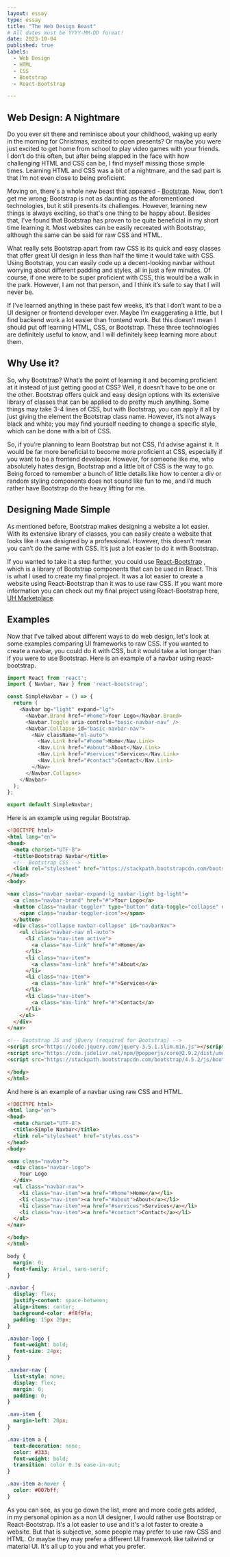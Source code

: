 ```yaml
---
layout: essay
type: essay
title: "The Web Design Beast"
# All dates must be YYYY-MM-DD format!
date: 2023-10-04
published: true
labels:
  - Web Design
  - HTML
  - CSS
  - Bootstrap
  - React-Bootstrap

---
```

## Web Design: A Nightmare
Do you ever sit there and reminisce about your childhood, waking up early in the morning for Christmas, excited to open  presents? Or maybe you were just excited to get home from school to play video games with your friends. I don’t do this often, but after being slapped in the face with how challenging HTML and CSS can be, I find myself missing those simple times. Learning HTML and CSS was a bit of a nightmare, and the sad part is that I’m not even close to being proficient.

Moving on, there's a whole new beast that appeared - <a href="https://getbootstrap.com/docs/5.3/getting-started/introduction/"> Bootstrap<a/>. Now, don’t get me wrong; Bootstrap is not as daunting as the aforementioned technologies, but it still presents its challenges. However, learning new things is always exciting, so that's one thing to be happy about. Besides that, I've found that Bootstrap has proven to be quite beneficial in my short time learning it. Most websites can be easily recreated with Bootstrap, although the same can be said for raw CSS and HTML.

What really sets Bootstrap apart from raw CSS is its quick and easy classes that offer great UI design in less than half the time it would take with CSS. Using Bootstrap, you can easily code up a decent-looking navbar without worrying about different padding and styles, all in just a few minutes. Of course, if one were to be super proficient with CSS, this would be a walk in the park. However, I am not that person, and I think it’s safe to say that I will never be.

If I've learned anything in these past few weeks, it’s that I don’t want to be a UI designer or frontend developer ever. Maybe I’m exaggerating a little, but I find backend work a lot easier than frontend work. But this doesn’t mean I should put off learning HTML, CSS, or Bootstrap. These three technologies are definitely useful to know, and I will definitely keep learning more about them.

## Why Use it?
So, why Bootstrap? What’s the point of learning it and becoming proficient at it instead of just getting good at CSS? Well, it doesn’t have to be one or the other. Bootstrap offers quick and easy design options with its extensive library of classes that can be applied to do pretty much anything. Some things may take 3-4 lines of CSS, but with Bootstrap, you can apply it all by just giving the element the Bootstrap class name. However, it’s not always black and white; you may find yourself needing to change a specific style, which can be done with a bit of CSS.

So, if you’re planning to learn Bootstrap but not CSS, I’d advise against it. It would be far more beneficial to become more proficient at CSS, especially if you want to be a frontend developer. However, for someone like me, who absolutely hates design, Bootstrap and a little bit of CSS is the way to go. Being forced to remember a bunch of little details like how to center a div or random styling components does not sound like fun to me, and I’d much rather have Bootstrap do the heavy lifting for me.

## Designing Made Simple
As mentioned before, Bootstrap makes designing a website a lot easier. With its extensive library of classes, you can easily create a website that looks like it was designed by a professional. However, this doesn’t mean you can’t do the same with CSS. It’s just a lot easier to do it with Bootstrap. 

If you wanted to take it a step further, you could use <a href="https://react-bootstrap.github.io/">React-Bootstrap</a>
, which is a library of Bootstrap components that can be used in React. This is what I used to create my final project. It was a lot easier to create a website using React-Bootstrap than it was to use raw CSS. If you want more information you can check out my final project using React-Bootstrap here, <a href="https://the-manoa-marketplace.github.io/uh-marketplace.github.io/">UH Marketplace</a>.

## Examples

Now that I’ve talked about different ways to do web design, let's look at some examples comparing UI frameworks to raw CSS. If you wanted to create a navbar, you could do it with CSS, but it would take a lot longer than if you were to use Bootstrap. Here is an example of a navbar using react-bootstrap.

```javascript
import React from 'react';
import { Navbar, Nav } from 'react-bootstrap';

const SimpleNavbar = () => {
  return (
    <Navbar bg="light" expand="lg">
      <Navbar.Brand href="#home">Your Logo</Navbar.Brand>
      <Navbar.Toggle aria-controls="basic-navbar-nav" />
      <Navbar.Collapse id="basic-navbar-nav">
        <Nav className="ml-auto">
          <Nav.Link href="#home">Home</Nav.Link>
          <Nav.Link href="#about">About</Nav.Link>
          <Nav.Link href="#services">Services</Nav.Link>
          <Nav.Link href="#contact">Contact</Nav.Link>
        </Nav>
      </Navbar.Collapse>
    </Navbar>
  );
};

export default SimpleNavbar;
```

Here is an example using regular Bootstrap.

```html
<!DOCTYPE html>
<html lang="en">
<head>
  <meta charset="UTF-8">
  <title>Bootstrap Navbar</title>
  <!-- Bootstrap CSS -->
  <link rel="stylesheet" href="https://stackpath.bootstrapcdn.com/bootstrap/4.5.2/css/bootstrap.min.css">
</head>
<body>

<nav class="navbar navbar-expand-lg navbar-light bg-light">
  <a class="navbar-brand" href="#">Your Logo</a>
  <button class="navbar-toggler" type="button" data-toggle="collapse" data-target="#navbarNav" aria-controls="navbarNav" aria-expanded="false" aria-label="Toggle navigation">
    <span class="navbar-toggler-icon"></span>
  </button>
  <div class="collapse navbar-collapse" id="navbarNav">
    <ul class="navbar-nav ml-auto">
      <li class="nav-item active">
        <a class="nav-link" href="#">Home</a>
      </li>
      <li class="nav-item">
        <a class="nav-link" href="#">About</a>
      </li>
      <li class="nav-item">
        <a class="nav-link" href="#">Services</a>
      </li>
      <li class="nav-item">
        <a class="nav-link" href="#">Contact</a>
      </li>
    </ul>
  </div>
</nav>

<!-- Bootstrap JS and jQuery (required for Bootstrap) -->
<script src="https://code.jquery.com/jquery-3.5.1.slim.min.js"></script>
<script src="https://cdn.jsdelivr.net/npm/@popperjs/core@2.9.2/dist/umd/popper.min.js"></script>
<script src="https://stackpath.bootstrapcdn.com/bootstrap/4.5.2/js/bootstrap.min.js"></script>

</body>
</html>
```

And here is an example of a navbar using raw CSS and HTML.

``` html
<!DOCTYPE html>
<html lang="en">
<head>
  <meta charset="UTF-8">
  <title>Simple Navbar</title>
  <link rel="stylesheet" href="styles.css">
</head>
<body>

<nav class="navbar">
  <div class="navbar-logo">
    Your Logo
  </div>
  <ul class="navbar-nav">
    <li class="nav-item"><a href="#home">Home</a></li>
    <li class="nav-item"><a href="#about">About</a></li>
    <li class="nav-item"><a href="#services">Services</a></li>
    <li class="nav-item"><a href="#contact">Contact</a></li>
  </ul>
</nav>

</body>
</html>
```

```css
body {
  margin: 0;
  font-family: Arial, sans-serif;
}

.navbar {
  display: flex;
  justify-content: space-between;
  align-items: center;
  background-color: #f8f9fa;
  padding: 15px 20px;
}

.navbar-logo {
  font-weight: bold;
  font-size: 24px;
}

.navbar-nav {
  list-style: none;
  display: flex;
  margin: 0;
  padding: 0;
}

.nav-item {
  margin-left: 20px;
}

.nav-item a {
  text-decoration: none;
  color: #333;
  font-weight: bold;
  transition: color 0.3s ease-in-out;
}

.nav-item a:hover {
  color: #007bff;
}
```
As you can see, as you go down the list, more and more code gets added, in my personal opinion as a non UI designer, I would rather use Bootstrap or React-Bootstrap. It's a lot easier to use and it's a lot faster to create a website. But that is subjective, some people may prefer to use raw CSS and HTML. Or maybe they may prefer a different UI framework like tailwind or material UI. It's all up to you and what you prefer.

